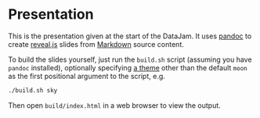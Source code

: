 # Presentation

This is the presentation given at the start of the DataJam. It uses [pandoc](https://pandoc.org) to create [reveal.js](https://revealjs.com/#/) slides from [Markdown](https://www.markdownguide.org/) source content.

To build the slides yourself, just run the `build.sh` script (assuming you have `pandoc` installed), optionally specifying [a theme](https://github.com/hakimel/reveal.js/tree/master/css/theme) other than the default `moon` as the first positional argument to the script, e.g.

```sh
./build.sh sky
```

Then open `build/index.html` in a web browser to view the output.


